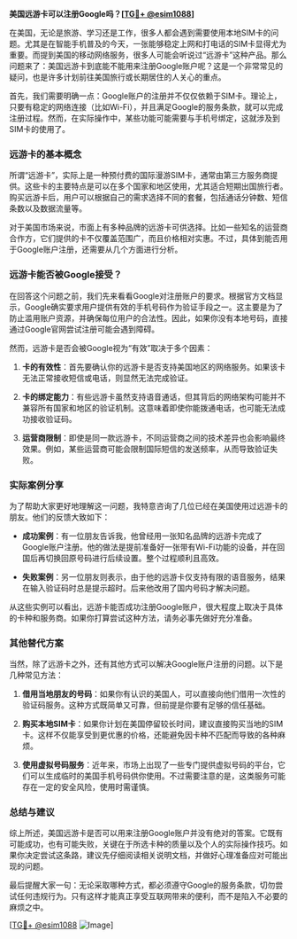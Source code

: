 **美国远游卡可以注册Google吗？[[TG💪+ @esim1088](https://t.me/s/esim1088)]**

在美国，无论是旅游、学习还是工作，很多人都会遇到需要使用本地SIM卡的问题。尤其是在智能手机普及的今天，一张能够稳定上网和打电话的SIM卡显得尤为重要。而提到美国的移动网络服务，很多人可能会听说过“远游卡”这种产品。那么问题来了：美国远游卡到底能不能用来注册Google账户呢？这是一个非常常见的疑问，也是许多计划前往美国旅行或长期居住的人关心的重点。

首先，我们需要明确一点：Google账户的注册并不仅仅依赖于SIM卡。理论上，只要有稳定的网络连接（比如Wi-Fi），并且满足Google的服务条款，就可以完成注册过程。然而，在实际操作中，某些功能可能需要与手机号绑定，这就涉及到SIM卡的使用了。

### **远游卡的基本概念**

所谓“远游卡”，实际上是一种预付费的国际漫游SIM卡，通常由第三方服务商提供。这些卡的主要特点是可以在多个国家和地区使用，尤其适合短期出国旅行者。购买远游卡后，用户可以根据自己的需求选择不同的套餐，包括通话分钟数、短信条数以及数据流量等。

对于美国市场来说，市面上有多种品牌的远游卡可供选择。比如一些知名的运营商合作方，它们提供的卡不仅覆盖范围广，而且价格相对实惠。不过，具体到能否用于Google账户注册，还需要从几个方面进行分析。

### **远游卡能否被Google接受？**

在回答这个问题之前，我们先来看看Google对注册账户的要求。根据官方文档显示，Google确实要求用户提供有效的手机号码作为验证手段之一。这主要是为了防止滥用账户资源，并确保每位用户的合法性。因此，如果你没有本地号码，直接通过Google官网尝试注册可能会遇到障碍。

然而，远游卡是否会被Google视为“有效”取决于多个因素：

1. **卡的有效性**：首先要确认你的远游卡是否支持美国地区的网络服务。如果该卡无法正常接收短信或电话，则显然无法完成验证。
   
2. **卡的绑定能力**：有些远游卡虽然支持语音通话，但其背后的网络架构可能并不兼容所有国家和地区的验证机制。这意味着即使你能拨通电话，也可能无法成功接收验证码。

3. **运营商限制**：即使是同一款远游卡，不同运营商之间的技术差异也会影响最终效果。例如，某些运营商可能会限制国际短信的发送频率，从而导致验证失败。

### **实际案例分享**

为了帮助大家更好地理解这一问题，我特意咨询了几位已经在美国使用过远游卡的朋友。他们的反馈大致如下：

- **成功案例**：有一位朋友告诉我，他曾经用一张知名品牌的远游卡完成了Google账户注册。他的做法是提前准备好一张带有Wi-Fi功能的设备，并在回国后再切换回原号码进行后续设置。整个过程顺利且高效。

- **失败案例**：另一位朋友则表示，由于他的远游卡仅支持有限的语音服务，结果在输入验证码时总是提示超时。后来他改用了国内号码才解决问题。

从这些实例可以看出，远游卡能否成功注册Google账户，很大程度上取决于具体的卡种和服务商。如果你打算尝试这种方法，请务必事先做好充分准备。

### **其他替代方案**

当然，除了远游卡之外，还有其他方式可以解决Google账户注册的问题。以下是几种常见方法：

1. **借用当地朋友的号码**：如果你有认识的美国人，可以直接向他们借用一次性的验证码服务。这种方式既简单又可靠，但前提是你要有足够的信任基础。

2. **购买本地SIM卡**：如果你计划在美国停留较长时间，建议直接购买当地的SIM卡。这样不仅能享受到更优惠的价格，还能避免因卡种不匹配而导致的各种麻烦。

3. **使用虚拟号码服务**：近年来，市场上出现了一些专门提供虚拟号码的平台，它们可以生成临时的美国手机号码供你使用。不过需要注意的是，这类服务可能存在一定的安全风险，使用时需谨慎。

### **总结与建议**

综上所述，美国远游卡是否可以用来注册Google账户并没有绝对的答案。它既有可能成功，也有可能失败，关键在于所选卡种的质量以及个人的实际操作技巧。如果你决定尝试这条路，建议先仔细阅读相关说明文档，并做好心理准备应对可能出现的问题。

最后提醒大家一句：无论采取哪种方式，都必须遵守Google的服务条款，切勿尝试任何违规行为。只有这样才能真正享受互联网带来的便利，而不是陷入不必要的麻烦之中。

[[TG💪+ @esim1088](https://t.me/s/esim1088) ![Image](https://i.postimg.cc/4NQfJmqS/Snipaste-2025-05-13-00-14-12.png)]